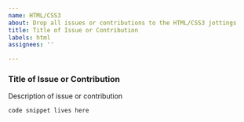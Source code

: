 ```yaml
---
name: HTML/CSS3
about: Drop all issues or contributions to the HTML/CSS3 jottings
title: Title of Issue or Contribution
labels: html
assignees: ''

---
```


### Title of Issue or Contribution

Description of issue or contribution

`code snippet lives here`
